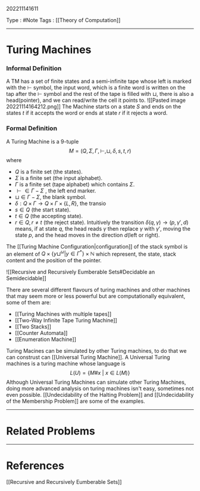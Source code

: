 202211141611

Type : #Note
Tags : [[Theory of Computation]]

---
# Turing Machines
### Informal Definition
A TM has a set of finite states and a semi-infinite tape whose left is marked with the $\vdash$ symbol, the input word, which is a finite word is written on the tap after the $\vdash$ symbol and the rest of the tape is filled with $\sqcup$, there is also a head(pointer), and we can read/write the cell it points to.
![[Pasted image 20221114164212.png]]
The Machine starts on a state $S$ and ends on the states $t$ if it accepts the word or ends at state $r$ if it rejects a word.

### Formal Definition
A Turing Machine is a 9-tuple
$$
M = (Q, \Sigma, \Gamma, \vdash, \sqcup, \delta, s, t, r)
$$
where 
- $Q$ is a finite set (the states).
- $\Sigma$ is a finite set (the input alphabet).
- $\Gamma$ is a finite set (tape alphabet) which contains $\Sigma$.
- $\vdash\in \Gamma-\Sigma$ , the left end marker.
- $\sqcup \in \Gamma - \Sigma$, the blank symbol.
- $\delta: Q\times \Gamma \to Q\times\Gamma\times\{L,R\}$, the transio
- $s\in Q$ (the start state).
- $t\in Q$ (the accepting state).
- $r\in Q, r\ne t$ (the reject state).
Intuitively the transition $\delta(q, \gamma) \to (p, \gamma', d)$ means, if at state $q$, the head reads $\gamma$ then replace $\gamma$ with $\gamma'$, moving the state $p$, and the head moves in the direction $d$(left or right).


The [[Turing Machine Configuration|configuration]] of the stack symbol is an element of $Q\times\{y\sqcup^\omega|y\in\Gamma^*\}\times \mathbb N$ which represent, the state, stack content and the position of the pointer.

![[Recursive and Recursively Eumberable Sets#Decidable an Semidecidable]]

There are several different flavours of turing machines and other machines that may seem more or less powerful but are computationally equivalent, some of them are:
- [[Turing Machines with multiple tapes]]
- [[Two-Way Infinite Tape Turing Machine]]
- [[Two Stacks]]
- [[Counter Automata]]
- [[Enumeration Machine]]

Turing Macines can be simulated by other Turing machines, to do that we can construst can [[Universal Turing Machine]]. A Universal Turing machines is a turing machine whose language is 
$$
L(U) = \{M\#x\ |\ x\in L(M)\}
$$
Although Universal Turing Machines can simulate other Turing Machines, doing more advanced analysis on turing machines isn't easy, sometimes not even possible. 
[[Undecidability of the Halting Problem]] and [[Undecidability of the Membership Problem]] are some of the examples.



---
# Related Problems

---
# References
[[Recursive and Recursively Eumberable Sets]]
